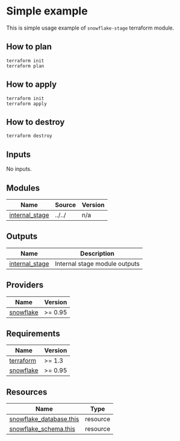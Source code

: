 # Simple example

This is simple usage example of `snowflake-stage` terraform module.

## How to plan

```shell
terraform init
terraform plan
```

## How to apply

```shell
terraform init
terraform apply
```

## How to destroy

```shell
terraform destroy
```

<!-- BEGIN_TF_DOCS -->




## Inputs

No inputs.

## Modules

| Name | Source | Version |
|------|--------|---------|
| <a name="module_internal_stage"></a> [internal\_stage](#module\_internal\_stage) | ../../ | n/a |

## Outputs

| Name | Description |
|------|-------------|
| <a name="output_internal_stage"></a> [internal\_stage](#output\_internal\_stage) | Internal stage module outputs |

## Providers

| Name | Version |
|------|---------|
| <a name="provider_snowflake"></a> [snowflake](#provider\_snowflake) | >= 0.95 |

## Requirements

| Name | Version |
|------|---------|
| <a name="requirement_terraform"></a> [terraform](#requirement\_terraform) | >= 1.3 |
| <a name="requirement_snowflake"></a> [snowflake](#requirement\_snowflake) | >= 0.95 |

## Resources

| Name | Type |
|------|------|
| [snowflake_database.this](https://registry.terraform.io/providers/snowflakedb/snowflake/latest/docs/resources/database) | resource |
| [snowflake_schema.this](https://registry.terraform.io/providers/snowflakedb/snowflake/latest/docs/resources/schema) | resource |
<!-- END_TF_DOCS -->
